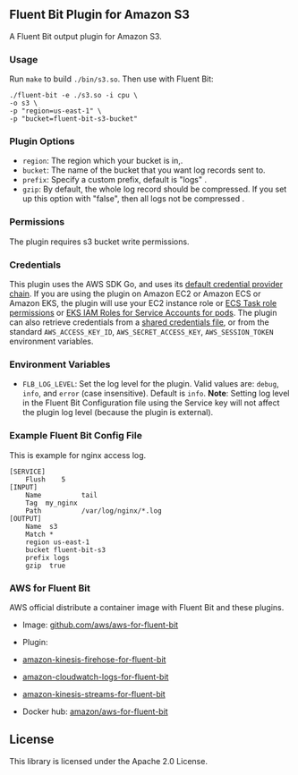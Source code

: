 ## Fluent Bit Plugin for Amazon S3 
A Fluent Bit output plugin for Amazon S3. 

### Usage

Run `make` to build `./bin/s3.so`. Then use with Fluent Bit:
```
./fluent-bit -e ./s3.so -i cpu \
-o s3 \
-p "region=us-east-1" \
-p "bucket=fluent-bit-s3-bucket"
```


### Plugin Options

* `region`: The region which your bucket is in,.
* `bucket`: The name of the bucket that you want log records sent to.
* `prefix`: Specify a custom prefix, default is "logs" .
*  `gzip`: By default, the whole log record should be compressed. If you set up  this option with "false", then all logs not be compressed .

### Permissions

The plugin requires s3 bucket write permissions.

### Credentials

This plugin uses the AWS SDK Go, and uses its [default credential provider chain](https://docs.aws.amazon.com/sdk-for-go/v1/developer-guide/configuring-sdk.html). If you are using the plugin on Amazon EC2 or Amazon ECS or Amazon EKS, the plugin will use your EC2 instance role or [ECS Task role permissions](https://docs.aws.amazon.com/AmazonECS/latest/developerguide/task-iam-roles.html) or [EKS IAM Roles for Service Accounts for pods](https://docs.aws.amazon.com/eks/latest/userguide/iam-roles-for-service-accounts.html). The plugin can also retrieve credentials from a [shared credentials file](https://docs.aws.amazon.com/cli/latest/userguide/cli-configure-files.html), or from the standard `AWS_ACCESS_KEY_ID`, `AWS_SECRET_ACCESS_KEY`, `AWS_SESSION_TOKEN` environment variables.

### Environment Variables

* `FLB_LOG_LEVEL`: Set the log level for the plugin. Valid values are: `debug`, `info`, and `error` (case insensitive). Default is `info`. **Note**: Setting log level in the Fluent Bit Configuration file using the Service key will not affect the plugin log level (because the plugin is external).



### Example Fluent Bit Config File

This is example for nginx access log.
```
[SERVICE]
    Flush    5
[INPUT]
    Name          tail
    Tag  my_nginx
    Path          /var/log/nginx/*.log
[OUTPUT]
    Name  s3
    Match *
    region us-east-1
    bucket fluent-bit-s3
    prefix logs    
    gzip  true
```

### AWS for Fluent Bit

AWS official distribute a container image with Fluent Bit and these plugins.


* Image: [github.com/aws/aws-for-fluent-bit](https://github.com/aws/aws-for-fluent-bit)

* Plugin:
 * [amazon-kinesis-firehose-for-fluent-bit](https://github.com/aws/amazon-kinesis-firehose-for-fluent-bit)
 * [amazon-cloudwatch-logs-for-fluent-bit](https://github.com/aws/amazon-cloudwatch-logs-for-fluent-bit)
 * [amazon-kinesis-streams-for-fluent-bit](https://github.com/aws/amazon-kinesis-streams-for-fluent-bit)
* Docker hub: [amazon/aws-for-fluent-bit](https://hub.docker.com/r/amazon/aws-for-fluent-bit/tags)



## License

This library is licensed under the Apache 2.0 License.